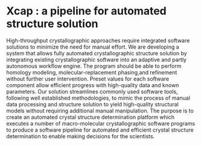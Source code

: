 # Xcap : a pipeline for automated structure solution
High-throughput crystallographic approaches require integrated software solutions to minimize the need for manual effort. We are developing a system that allows fully automated crystallographic structure solution by integrating existing crystallographic software into an adaptive and partly autonomous workflow engine. The program should be able to perform homology modeling, molecular-replacement phasing,and refinement without further user intervention. Preset values for each software component allow efficient progress with high-quality data and known parameters. Our solution streamlines commonly used software tools, following well established methodologies, to mimic the process of manual data processing and structure solution to yield high-quality structural models without requiring additional manual manipulation. 
The purpose is to create an automated crystal structure determination platform which executes a number of macro-molecular crystallographic software programs to produce a software pipeline for automated and efficient crystal structure determination to enable making decisions for the scientists.

